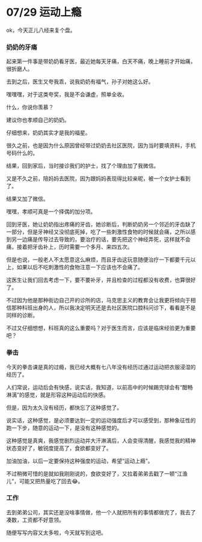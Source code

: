 # 07/29 运动上瘾

ok，今天正儿八经来复个盘。

### 奶奶的牙痛

起来第一件事是带奶奶看牙医，最近她每天牙痛，白天不痛，晚上睡前才开始痛，很折磨人。

去到之后，医生又夸我乖，说我奶奶有福气，孙子对她这么好。

嘿嘿嘿，对于这类夸奖，我是不会谦虚，照单全收。

什么，你说你羡慕？

建议你也孝顺自己的奶奶。

仔细想来，奶奶其实才是我的福星。

很久之前，也是因为什么原因曾经带过奶奶去社区医院，因为当时要填资料，手机号码什么的。

结果，回到家后，当时接诊我们的护士，找了个理由加了我微信。

又是不久之前，陪妈妈去医院，因为跟妈妈表现得比较亲昵，被一个女护士看到了。

结果又加了微信。

嘿嘿，孝顺可真是一个择偶的加分项。

回到牙医，她让奶奶指出疼痛的牙齿，她诊断后，判断奶奶另一个邻近的牙齿缺了一部分，但是牙神经又没彻底死掉，吃了一些刺激性食物的时候就会痛，之所以感到另一边痛是传导过去导致的，要治疗的话，要先把这个神经弄死，这样就不会痛，接着把牙齿补上，历时需要一个多月、来四五次。

但是也说，一般老人不太愿意这么麻烦，而且牙齿这玩意随便治疗一下都要千元以上，如果以后不吃刺激性的食物注意一下应该也不会痛了。

这医生让我们回去考虑一下，要不要补牙，并且检查的过程都没有收费，也算很好了。

不过因为他是那种街边自己开的诊所的店，马克思主义的教育会让我更将倾向于相信那种科班出身的人，所以我决定明天还是去社区医院口腔科问诊下，看看是不是同样的诊断。

不过又仔细想想，科班真的这么重要吗？对于医生而言，应该是临床经验更为重要吧？

### 拳击

今天的拳击课是真的过瘾，我已经大概有七八年没有经历过通过运动把衣服浸湿的经历了。

人们常说，运动后会有快感，说实话，我知道，以前高中的时候踢完球会有“酣畅淋漓”的感觉，就是形容这种运动后的快感。

但是，因为太久没有经历，都快忘了这种感觉了。

说实话，这种感觉，是必须要达到一定的运动强度后才可以感受到，那种象征性的跑一下步，随意的运动一下，是没有这种感觉的。

这种感觉是真爽，我感觉剧烈运动并大汗淋漓后，人会变得清醒，我感觉我的精神状态变好了，敏锐度提高了，食欲都变好了。

加油加油，以后一定要保持这种强度的运动，希望“运动上瘾”。

不过稍微可惜的是就如我刚刚说的，食欲变好了，又拉着弟弟去戳了一顿“江渔儿”，可能又把热量吃了回去😂。

### 工作

去到弟弟公司，其实还是没啥事情做，他一个人就把所有的事情都做完了，我去了凑数，工资都不好意领。

随便写写内容又太多啦，今天就写到这吧。